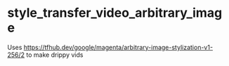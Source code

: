 # style_transfer_video_arbitrary_image
Uses https://tfhub.dev/google/magenta/arbitrary-image-stylization-v1-256/2 to make drippy vids

